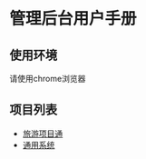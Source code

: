 管理后台用户手册
===================

## 使用环境
请使用chrome浏览器

## 项目列表
- [旅游项目通](lvyoto/dictionary.md)
- [通用系统](atlantis/dictory.md)
